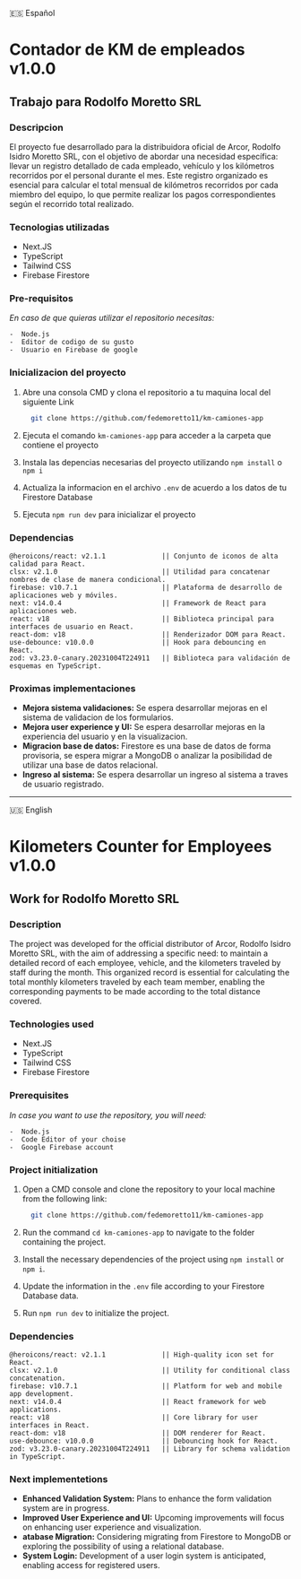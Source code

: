 🇪🇸 Español  

# Contador de KM de empleados v1.0.0
## Trabajo para Rodolfo Moretto SRL


### Descripcion 

El proyecto fue desarrollado para la distribuidora oficial de Arcor, Rodolfo Isidro Moretto SRL, con el objetivo de abordar una necesidad específica: llevar un registro detallado de cada empleado, vehículo y los kilómetros recorridos por el personal durante el mes. Este registro organizado es esencial para calcular el total mensual de kilómetros recorridos por cada miembro del equipo, lo que permite realizar los pagos correspondientes según el recorrido total realizado.

### Tecnologias utilizadas
- Next.JS
- TypeScript
- Tailwind CSS
- Firebase Firestore

### Pre-requisitos

_En caso de que quieras utilizar el repositorio necesitas:_

```
-  Node.js
-  Editor de codigo de su gusto
-  Usuario en Firebase de google

```

### Inicializacion del proyecto


1. Abre una consola CMD y clona el repositorio a tu maquina local del siguiente Link

    ```bash
      git clone https://github.com/fedemoretto11/km-camiones-app
    ```
1. Ejecuta el comando `km-camiones-app` para acceder a la carpeta que contiene el proyecto
1. Instala las depencias necesarias del proyecto utilizando `npm install` o `npm i`
1. Actualiza la informacion en el archivo `.env` de acuerdo a los datos de tu Firestore Database
1. Ejecuta `npm run dev` para inicializar el proyecto


### Dependencias


```
@heroicons/react: v2.1.1              || Conjunto de iconos de alta calidad para React.
clsx: v2.1.0                          || Utilidad para concatenar nombres de clase de manera condicional.
firebase: v10.7.1                     || Plataforma de desarrollo de aplicaciones web y móviles.
next: v14.0.4                         || Framework de React para aplicaciones web.
react: v18                            || Biblioteca principal para interfaces de usuario en React.
react-dom: v18                        || Renderizador DOM para React.
use-debounce: v10.0.0                 || Hook para debouncing en React.
zod: v3.23.0-canary.20231004T224911   || Biblioteca para validación de esquemas en TypeScript.

```

### Proximas implementaciones


-  **Mejora sistema validaciones:** Se espera desarrollar mejoras en el sistema de validacion de los formularios.
-  **Mejora user experience y UI:** Se espera desarrollar mejoras en la experiencia del usuario y en la visualizacion.
-  **Migracion base de datos:** Firestore es una base de datos de forma provisoria, se espera migrar a MongoDB o analizar la posibilidad de utilizar una base de datos relacional.
-  **Ingreso al sistema:** Se espera desarrollar un ingreso al sistema a traves de usuario registrado.


---

🇺🇸 English  

# Kilometers Counter for Employees v1.0.0
## Work for Rodolfo Moretto SRL

### Description

The project was developed for the official distributor of Arcor, Rodolfo Isidro Moretto SRL, with the aim of addressing a specific need: to maintain a detailed record of each employee, vehicle, and the kilometers traveled by staff during the month. This organized record is essential for calculating the total monthly kilometers traveled by each team member, enabling the corresponding payments to be made according to the total distance covered.

### Technologies used
- Next.JS
- TypeScript
- Tailwind CSS
- Firebase Firestore

### Prerequisites

_In case you want to use the repository, you will need:_

```
-  Node.js
-  Code Editor of your choise
-  Google Firebase account

```

### Project initialization


1. Open a CMD console and clone the repository to your local machine from the following link:

    ```bash
      git clone https://github.com/fedemoretto11/km-camiones-app
    ```
1. Run the command `cd km-camiones-app` to navigate to the folder containing the project.
1. Install the necessary dependencies of the project using `npm install` or `npm i`.
1. Update the information in the `.env` file according to your Firestore Database data.
1. Run `npm run dev` to initialize the project.


### Dependencies


```
@heroicons/react: v2.1.1              || High-quality icon set for React.
clsx: v2.1.0                          || Utility for conditional class concatenation.
firebase: v10.7.1                     || Platform for web and mobile app development.
next: v14.0.4                         || React framework for web applications.
react: v18                            || Core library for user interfaces in React.
react-dom: v18                        || DOM renderer for React.
use-debounce: v10.0.0                 || Debouncing hook for React.
zod: v3.23.0-canary.20231004T224911   || Library for schema validation in TypeScript.

```

### Next implementetions


-  **Enhanced Validation System:** Plans to enhance the form validation system are in progress.
-  **Improved User Experience and UI:** Upcoming improvements will focus on enhancing user experience and visualization.
-  **atabase Migration:** Considering migrating from Firestore to MongoDB or exploring the possibility of using a relational database.
-  **System Login:** Development of a user login system is anticipated, enabling access for registered users.





